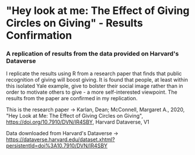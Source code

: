 # "Hey look at me: The Effect of Giving Circles on Giving" - Results Confirmation
### A replication of results from the data provided on Harvard's Dataverse 

I replicate the results using R from a research paper that finds that public recognition of giving will boost giving. It is found that people, at least within this isolated Yale example, give to bolster their social image rather than in order to motivate others to give - a more self-interested viewpoint. The results from the paper are confirmed in my replication.


This is the research paper -> Karlan, Dean; McConnell, Margaret A., 2020, "Hey Look at Me: The Effect of Giving Circles on Giving", https://doi.org/10.7910/DVN/IR4SBY, Harvard Dataverse, V1

Data downloaded from Harvard's Dataverse -> https://dataverse.harvard.edu/dataset.xhtml?persistentId=doi%3A10.7910/DVN/IR4SBY
